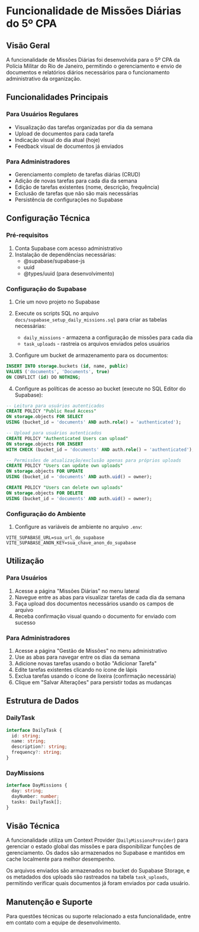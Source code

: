 # Funcionalidade de Missões Diárias do 5º CPA

## Visão Geral
A funcionalidade de Missões Diárias foi desenvolvida para o 5º CPA da Polícia Militar do Rio de Janeiro, permitindo o gerenciamento e envio de documentos e relatórios diários necessários para o funcionamento administrativo da organização.

## Funcionalidades Principais

### Para Usuários Regulares
- Visualização das tarefas organizadas por dia da semana
- Upload de documentos para cada tarefa
- Indicação visual do dia atual (hoje)
- Feedback visual de documentos já enviados

### Para Administradores
- Gerenciamento completo de tarefas diárias (CRUD)
- Adição de novas tarefas para cada dia da semana
- Edição de tarefas existentes (nome, descrição, frequência)
- Exclusão de tarefas que não são mais necessárias
- Persistência de configurações no Supabase

## Configuração Técnica

### Pré-requisitos
1. Conta Supabase com acesso administrativo
2. Instalação de dependências necessárias:
   - @supabase/supabase-js
   - uuid
   - @types/uuid (para desenvolvimento)

### Configuração do Supabase
1. Crie um novo projeto no Supabase
2. Execute os scripts SQL no arquivo `docs/supabase_setup_daily_missions.sql` para criar as tabelas necessárias:
   - `daily_missions` - armazena a configuração de missões para cada dia
   - `task_uploads` - rastreia os arquivos enviados pelos usuários

3. Configure um bucket de armazenamento para os documentos:
```sql
INSERT INTO storage.buckets (id, name, public)
VALUES ('documents', 'Documents', true)
ON CONFLICT (id) DO NOTHING;
```

4. Configure as políticas de acesso ao bucket (execute no SQL Editor do Supabase):
```sql
-- Leitura para usuários autenticados
CREATE POLICY "Public Read Access"
ON storage.objects FOR SELECT
USING (bucket_id = 'documents' AND auth.role() = 'authenticated');

-- Upload para usuários autenticados
CREATE POLICY "Authenticated Users can upload"
ON storage.objects FOR INSERT
WITH CHECK (bucket_id = 'documents' AND auth.role() = 'authenticated');

-- Permissões de atualização/exclusão apenas para próprios uploads
CREATE POLICY "Users can update own uploads"
ON storage.objects FOR UPDATE
USING (bucket_id = 'documents' AND auth.uid() = owner);

CREATE POLICY "Users can delete own uploads"
ON storage.objects FOR DELETE
USING (bucket_id = 'documents' AND auth.uid() = owner);
```

### Configuração do Ambiente
1. Configure as variáveis de ambiente no arquivo `.env`:
```
VITE_SUPABASE_URL=sua_url_do_supabase
VITE_SUPABASE_ANON_KEY=sua_chave_anon_do_supabase
```

## Utilização

### Para Usuários
1. Acesse a página "Missões Diárias" no menu lateral
2. Navegue entre as abas para visualizar tarefas de cada dia da semana
3. Faça upload dos documentos necessários usando os campos de arquivo
4. Receba confirmação visual quando o documento for enviado com sucesso

### Para Administradores
1. Acesse a página "Gestão de Missões" no menu administrativo
2. Use as abas para navegar entre os dias da semana
3. Adicione novas tarefas usando o botão "Adicionar Tarefa"
4. Edite tarefas existentes clicando no ícone de lápis
5. Exclua tarefas usando o ícone de lixeira (confirmação necessária)
6. Clique em "Salvar Alterações" para persistir todas as mudanças

## Estrutura de Dados

### DailyTask
```typescript
interface DailyTask {
  id: string;
  name: string;
  description?: string;
  frequency?: string;
}
```

### DayMissions
```typescript
interface DayMissions {
  day: string;
  dayNumber: number;
  tasks: DailyTask[];
}
```

## Visão Técnica

A funcionalidade utiliza um Context Provider (`DailyMissionsProvider`) para gerenciar o estado global das missões e para disponibilizar funções de gerenciamento. Os dados são armazenados no Supabase e mantidos em cache localmente para melhor desempenho.

Os arquivos enviados são armazenados no bucket do Supabase Storage, e os metadados dos uploads são rastreados na tabela `task_uploads`, permitindo verificar quais documentos já foram enviados por cada usuário.

## Manutenção e Suporte

Para questões técnicas ou suporte relacionado a esta funcionalidade, entre em contato com a equipe de desenvolvimento.
